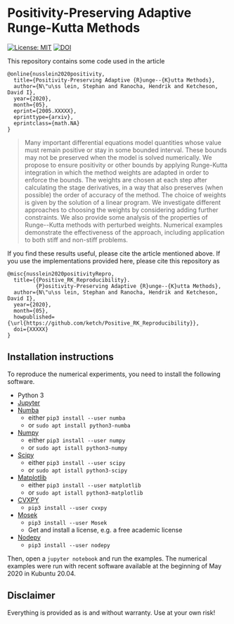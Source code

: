 # Positivity-Preserving Adaptive Runge-Kutta Methods

[![License: MIT](https://img.shields.io/badge/License-MIT-success.svg)](https://opensource.org/licenses/MIT)
[![DOI](https://zenodo.org/badge/DOI/XXXXX.svg)](https://doi.org/XXXXX)

This repository contains some code used in the article
```
@online{nusslein2020positivity,
  title={Positivity-Preserving Adaptive {R}unge--{K}utta Methods},
  author={N\"u\ss lein, Stephan and Ranocha, Hendrik and Ketcheson, David I},
  year={2020},
  month={05},
  eprint={2005.XXXXX},
  eprinttype={arxiv},
  eprintclass={math.NA}
}
```

> Many important differential equations model quantities whose value must remain positive or stay in some bounded interval. These bounds may not be preserved when the model is solved numerically. We propose to ensure positivity or other bounds by applying Runge-Kutta integration in which the method weights are adapted in order to enforce the bounds. The weights are chosen at each step after calculating the stage derivatives, in a way that also preserves (when possible) the order of accuracy of the method. The choice of weights is given by the solution of a linear program. We investigate different approaches to choosing the weights by considering adding further constraints. We also provide some analysis of the properties
of Runge--Kutta methods with perturbed weights. Numerical examples demonstrate the effectiveness of the approach, including application to both stiff and non-stiff problems.

If you find these results useful, please cite the article mentioned above. If you
use the implementations provided here, please cite this repository as
```
@misc{nusslein2020positivityRepro,
  title={{Positive_RK_Reproducibility}.
         {P}ositivity-Preserving Adaptive {R}unge--{K}utta Methods},
  author={N\"u\ss lein, Stephan and Ranocha, Hendrik and Ketcheson, David I},
  year={2020},
  month={05},
  howpublished={\url{https://github.com/ketch/Positive_RK_Reproducibility}},
  doi={XXXXX}
}
```


## Installation instructions

To reproduce the numerical experiments, you need to install the following software.

- Python 3
- [Jupyter](https://jupyter.org/)
- [Numba](http://numba.pydata.org/)
  - either `pip3 install --user numba`
  - or `sudo apt install python3-numba`
- [Numpy](https://numpy.org/)
  - either `pip3 install --user numpy`
  - or `sudo apt istall python3-numpy`
- [Scipy](https://www.scipy.org/)
  - either `pip3 install --user scipy`
  - or `sudo apt istall python3-scipy`
- [Matplotlib](https://matplotlib.org/)
  - either `pip3 install --user matplotlib`
  - or `sudo apt istall python3-matplotlib`
- [CVXPY](https://www.cvxpy.org/)
  - `pip3 install --user cvxpy`
- [Mosek](https://www.mosek.com/)
  - `pip3 install --user Mosek`
  - Get and install a license, e.g. a free academic license
- [Nodepy](https://github.com/ketch/nodepy)
  - `pip3 install --user nodepy`

Then, open a `jupyter notebook` and run the examples. The numerical examples were run with recent software available at the beginning of May 2020 in Kubuntu 20.04.


## Disclaimer

Everything is provided as is and without warranty. Use at your own risk!
